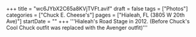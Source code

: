 +++
title = "wc6JYbX2C65a8KVjTVFt.avif"
draft = false
tags = ["Photos"]
categories = ["Chuck E. Cheese's"]
pages = ["Hialeah, FL (3805 W 20th Ave)"]
startDate = ""
+++
'''Hialeah's Road Stage in 2012. (Before Chuck's Cool Chuck outfit was replaced with the Avenger outfit)'''
